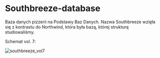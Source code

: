 # Southbreeze-database
Baza danych pizzerii na Podstawy Baz Danych. Nazwa Southbreeze wzięła się z kontrastu do Northwind, która była bazą, której strukturę studiowaliśmy.

Schemat vol. 7:

![southbreeze_vol7](https://user-images.githubusercontent.com/36282889/148219922-9a633918-015b-4ef5-a54c-bb6a950364ca.png)
